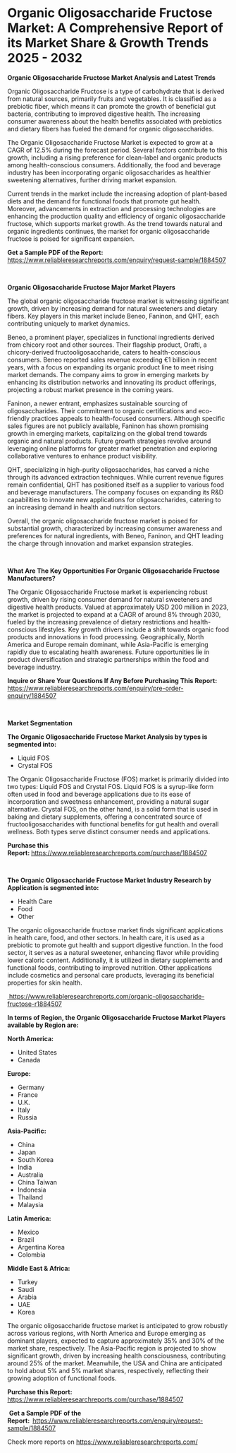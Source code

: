 <p><h1>Organic Oligosaccharide Fructose Market: A Comprehensive Report of its Market Share & Growth Trends 2025 - 2032</h1></p><p><strong>Organic Oligosaccharide Fructose Market Analysis and Latest Trends</strong></p>
<p><p>Organic Oligosaccharide Fructose is a type of carbohydrate that is derived from natural sources, primarily fruits and vegetables. It is classified as a prebiotic fiber, which means it can promote the growth of beneficial gut bacteria, contributing to improved digestive health. The increasing consumer awareness about the health benefits associated with prebiotics and dietary fibers has fueled the demand for organic oligosaccharides.</p><p>The Organic Oligosaccharide Fructose Market is expected to grow at a CAGR of 12.5% during the forecast period. Several factors contribute to this growth, including a rising preference for clean-label and organic products among health-conscious consumers. Additionally, the food and beverage industry has been incorporating organic oligosaccharides as healthier sweetening alternatives, further driving market expansion.</p><p>Current trends in the market include the increasing adoption of plant-based diets and the demand for functional foods that promote gut health. Moreover, advancements in extraction and processing technologies are enhancing the production quality and efficiency of organic oligosaccharide fructose, which supports market growth. As the trend towards natural and organic ingredients continues, the market for organic oligosaccharide fructose is poised for significant expansion.</p></p>
<p><strong>Get a Sample PDF of the Report:&nbsp;</strong> <a href="https://www.reliableresearchreports.com/enquiry/request-sample/1884507?utm_campaign=3105&utm_medium=2&utm_source=Github&utm_content=ia&utm_term=07042025&utm_id=organic-oligosaccharide-fructose">https://www.reliableresearchreports.com/enquiry/request-sample/1884507</a></p>
<p>&nbsp;</p>
<p><strong>Organic Oligosaccharide Fructose Major Market Players</strong></p>
<p><p>The global organic oligosaccharide fructose market is witnessing significant growth, driven by increasing demand for natural sweeteners and dietary fibers. Key players in this market include Beneo, Faninon, and QHT, each contributing uniquely to market dynamics.</p><p>Beneo, a prominent player, specializes in functional ingredients derived from chicory root and other sources. Their flagship product, Orafti, a chicory-derived fructooligosaccharide, caters to health-conscious consumers. Beneo reported sales revenue exceeding €1 billion in recent years, with a focus on expanding its organic product line to meet rising market demands. The company aims to grow in emerging markets by enhancing its distribution networks and innovating its product offerings, projecting a robust market presence in the coming years.</p><p>Faninon, a newer entrant, emphasizes sustainable sourcing of oligosaccharides. Their commitment to organic certifications and eco-friendly practices appeals to health-focused consumers. Although specific sales figures are not publicly available, Faninon has shown promising growth in emerging markets, capitalizing on the global trend towards organic and natural products. Future growth strategies revolve around leveraging online platforms for greater market penetration and exploring collaborative ventures to enhance product visibility.</p><p>QHT, specializing in high-purity oligosaccharides, has carved a niche through its advanced extraction techniques. While current revenue figures remain confidential, QHT has positioned itself as a supplier to various food and beverage manufacturers. The company focuses on expanding its R&D capabilities to innovate new applications for oligosaccharides, catering to an increasing demand in health and nutrition sectors.</p><p>Overall, the organic oligosaccharide fructose market is poised for substantial growth, characterized by increasing consumer awareness and preferences for natural ingredients, with Beneo, Faninon, and QHT leading the charge through innovation and market expansion strategies.</p></p>
<p>&nbsp;</p>
<p><strong>What Are The Key Opportunities For Organic Oligosaccharide Fructose Manufacturers?</strong></p>
<p><p>The Organic Oligosaccharide Fructose market is experiencing robust growth, driven by rising consumer demand for natural sweeteners and digestive health products. Valued at approximately USD 200 million in 2023, the market is projected to expand at a CAGR of around 8% through 2030, fueled by the increasing prevalence of dietary restrictions and health-conscious lifestyles. Key growth drivers include a shift towards organic food products and innovations in food processing. Geographically, North America and Europe remain dominant, while Asia-Pacific is emerging rapidly due to escalating health awareness. Future opportunities lie in product diversification and strategic partnerships within the food and beverage industry.</p></p>
<p><strong>Inquire or Share Your Questions If Any Before Purchasing This Report:</strong> <a href="https://www.reliableresearchreports.com/enquiry/pre-order-enquiry/1884507?utm_campaign=3105&utm_medium=2&utm_source=Github&utm_content=ia&utm_term=07042025&utm_id=organic-oligosaccharide-fructose">https://www.reliableresearchreports.com/enquiry/pre-order-enquiry/1884507</a></p>
<p>&nbsp;</p>
<p><strong>Market Segmentation</strong></p>
<p><strong>The Organic Oligosaccharide Fructose Market Analysis by types is segmented into:</strong></p>
<p><ul><li>Liquid FOS</li><li>Crystal FOS</li></ul></p>
<p><p>The Organic Oligosaccharide Fructose (FOS) market is primarily divided into two types: Liquid FOS and Crystal FOS. Liquid FOS is a syrup-like form often used in food and beverage applications due to its ease of incorporation and sweetness enhancement, providing a natural sugar alternative. Crystal FOS, on the other hand, is a solid form that is used in baking and dietary supplements, offering a concentrated source of fructooligosaccharides with functional benefits for gut health and overall wellness. Both types serve distinct consumer needs and applications.</p></p>
<p><strong>Purchase this Report:&nbsp;</strong><a href="https://www.reliableresearchreports.com/purchase/1884507?utm_campaign=3105&utm_medium=2&utm_source=Github&utm_content=ia&utm_term=07042025&utm_id=organic-oligosaccharide-fructose">https://www.reliableresearchreports.com/purchase/1884507</a></p>
<p>&nbsp;</p>
<p><strong>The Organic Oligosaccharide Fructose Market Industry Research by Application is segmented into:</strong></p>
<p><ul><li>Health Care</li><li>Food</li><li>Other</li></ul></p>
<p><p>The organic oligosaccharide fructose market finds significant applications in health care, food, and other sectors. In health care, it is used as a prebiotic to promote gut health and support digestive function. In the food sector, it serves as a natural sweetener, enhancing flavor while providing lower caloric content. Additionally, it is utilized in dietary supplements and functional foods, contributing to improved nutrition. Other applications include cosmetics and personal care products, leveraging its beneficial properties for skin health.</p></p>
<p><a href="https://www.reliableresearchreports.com/organic-oligosaccharide-fructose-r1884507?utm_campaign=3105&utm_medium=2&utm_source=Github&utm_content=ia&utm_term=07042025&utm_id=organic-oligosaccharide-fructose">&nbsp;https://www.reliableresearchreports.com/organic-oligosaccharide-fructose-r1884507</a></p>
<p><strong>In terms of Region, the Organic Oligosaccharide Fructose Market Players available by Region are:</strong></p>
<p>
    <p> <strong> North America: </strong>
        <ul>
            <li>United States</li>
            <li>Canada</li>
        </ul>
        </p> 
    <p> <strong> Europe: </strong>
        <ul>
            <li>Germany</li>
            <li>France</li>
            <li>U.K.</li>
            <li>Italy</li>
            <li>Russia</li>
        </ul>
        </p> 
    <p> <strong> Asia-Pacific: </strong>
        <ul>
            <li>China</li>
            <li>Japan</li>
            <li>South Korea</li>
            <li>India</li>
            <li>Australia</li>
            <li>China Taiwan</li>
            <li>Indonesia</li>
            <li>Thailand</li>
            <li>Malaysia</li>
        </ul>
        </p> 
    <p> <strong> Latin America: </strong>
        <ul>
            <li>Mexico</li>
            <li>Brazil</li>
            <li>Argentina Korea</li>
            <li>Colombia</li>
        </ul>
        </p> 
    <p> <strong> Middle East & Africa: </strong>
        <ul>
            <li>Turkey</li>
            <li>Saudi</li>
            <li>Arabia</li>
            <li>UAE</li>
            <li>Korea</li>
        </ul>
    </p>
    </p>
<p><p>The organic oligosaccharide fructose market is anticipated to grow robustly across various regions, with North America and Europe emerging as dominant players, expected to capture approximately 35% and 30% of the market share, respectively. The Asia-Pacific region is projected to show significant growth, driven by increasing health consciousness, contributing around 25% of the market. Meanwhile, the USA and China are anticipated to hold about 5% and 5% market shares, respectively, reflecting their growing adoption of functional foods.</p></p>
<p><strong>Purchase this Report: </strong><a href="https://www.reliableresearchreports.com/purchase/1884507?utm_campaign=3105&utm_medium=2&utm_source=Github&utm_content=ia&utm_term=07042025&utm_id=organic-oligosaccharide-fructose">https://www.reliableresearchreports.com/purchase/1884507</a></p>
<p>&nbsp;<strong>Get a Sample PDF of the Report:&nbsp;&nbsp;</strong><a href="https://www.reliableresearchreports.com/enquiry/request-sample/1884507?utm_campaign=3105&utm_medium=2&utm_source=Github&utm_content=ia&utm_term=07042025&utm_id=organic-oligosaccharide-fructose">https://www.reliableresearchreports.com/enquiry/request-sample/1884507</a></p>
<p><strong></strong></p>
<p>Check more reports on <a href="https://www.reliableresearchreports.com/?utm_campaign=3105&utm_medium=2&utm_source=Github&utm_content=ia&utm_term=07042025&utm_id=organic-oligosaccharide-fructose">https://www.reliableresearchreports.com/</a></p>